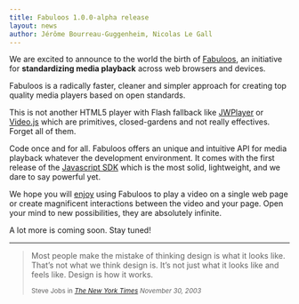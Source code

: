 ```yaml
---
title: Fabuloos 1.0.0-alpha release
layout: news
author: Jérôme Bourreau-Guggenheim, Nicolas Le Gall
---
```


We are excited to announce to the world the birth of [Fabuloos](http://www.fabuloos.org), an initiative for <strong>standardizing media playback</strong> across web browsers and devices.

Fabuloos is a radically faster, cleaner and simpler approach for creating top quality media players based on open standards. 

This is not another HTML5 player with Flash fallback like [JWPlayer](http://www.jwplayer.com) or [Video.js](http://www.videojs.com) which are primitives, closed-gardens and not really effectives. Forget all of them. 

Code once and for all. Fabuloos offers an unique and intuitive API for media playback whatever the development environment. It comes with the first release of the [Javascript SDK](/download/) which is the most solid, lightweight, and we dare to say powerful yet.

We hope you will [enjoy](/documentation/getting-started.html) using Fabuloos to play a video on a single web page or create magnificent interactions between the video and your page. Open your mind to new possibilities, they are absolutely infinite.

A lot more is coming soon. Stay tuned!

<hr>

<blockquote><p>Most people make the mistake of thinking design is what it looks like. That’s not what we think design is. It’s not just what it looks like and feels like. Design is how it works.</p><small>Steve Jobs in <cite title="Source Title"><a href="http://www.nytimes.com/2003/11/30/magazine/the-guts-of-a-new-machine.html?pagewanted=all&src=pm">The New York Times</a> November 30, 2003</cite></small></blockquote>

